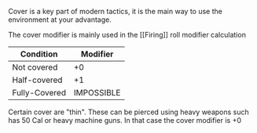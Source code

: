 Cover is a key part of modern tactics, it is the main way to use the environment at your advantage.

The cover modifier is mainly used in the [[Firing]] roll modifier calculation


| Condition     | Modifier   |
| ------------- | ---------- |
| Not covered   | +0         |
| Half-covered  | +1         |
| Fully-Covered | IMPOSSIBLE |

Certain cover are "thin". These can be pierced using heavy weapons such has 50 Cal or heavy machine guns. In that case the cover modifier is +0 

